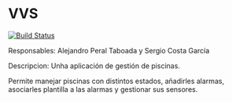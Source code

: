 # VVS

[![Build Status](https://travis-ci.org/AlejandroPeralTaboada/VVS.svg?branch=master)](https://travis-ci.org/AlejandroPeralTaboada/VVS)

Responsables: Alejandro Peral Taboada y Sergio Costa García

Descripcion: Unha aplicación de gestión de piscinas.

Permite manejar piscinas con distintos estados, añadirles alarmas, asociarles plantilla a las alarmas y gestionar sus sensores.

